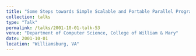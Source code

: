 ```yaml
---
title: "Some Steps towards Simple Scalable and Portable Parallel Programming Models"
collection: talks
type: "Talk"
permalink: /talks/2001-10-01-talk-53
venue: "Department of Computer Science, College of William & Mary"
date: 2001-10-01
location: "Williamsburg, VA"
---
```


